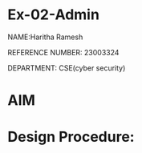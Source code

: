 # Ex-02-Admin
NAME:Haritha Ramesh

REFERENCE NUMBER: 23003324

DEPARTMENT: CSE(cyber security)

# AIM
# Design Procedure:
